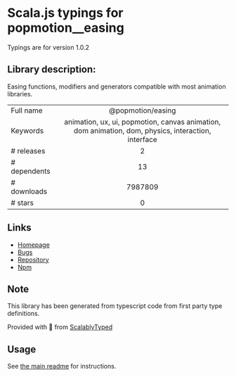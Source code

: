 
# Scala.js typings for popmotion__easing

Typings are for version 1.0.2

## Library description:
Easing functions, modifiers and generators compatible with most animation libraries.

|                    |                 |
| ------------------ | :-------------: |
| Full name          | @popmotion/easing |
| Keywords           | animation, ux, ui, popmotion, canvas animation, dom animation, dom, physics, interaction, interface |
| # releases         | 2 |
| # dependents       | 13 |
| # downloads        | 7987809 |
| # stars            | 0 |

## Links
- [Homepage](https://popmotion.io/)
- [Bugs](https://github.com/Popmotion/popmotion/issues)
- [Repository](https://github.com/Popmotion/popmotion)
- [Npm](https://www.npmjs.com/package/%40popmotion%2Feasing)
    


## Note
This library has been generated from typescript code from first party type definitions.

Provided with :purple_heart: from [ScalablyTyped](https://github.com/oyvindberg/ScalablyTyped)

## Usage
See [the main readme](../../readme.md) for instructions.



